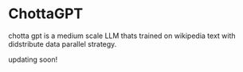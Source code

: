 # ChottaGPT 

chotta gpt is a medium scale LLM thats trained on wikipedia text with didstribute data parallel strategy. 

updating soon!

